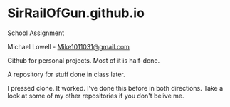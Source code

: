# SirRailOfGun.github.io
School Assignment

Michael Lowell - Mike1011031@gmail.com

Github for personal projects. Most of it is half-done. 

A repository for stuff done in class later.

I pressed clone. It worked. I've done this before in both directions. Take a look at some of my other repositories if you don't belive me.